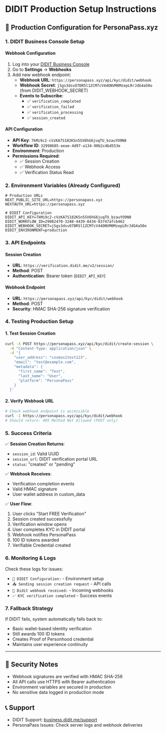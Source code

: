 # DIDIT Production Setup Instructions

## 🚀 Production Configuration for PersonaPass.xyz

### 1. DIDIT Business Console Setup

#### Webhook Configuration
1. Log into your [DIDIT Business Console](https://business.didit.me/)
2. Go to **Settings** → **Webhooks**
3. Add new webhook endpoint:
   - **Webhook URL**: `https://personapass.xyz/api/kyc/didit/webhook`
   - **Webhook Secret**: `jSgs3dsvO7DR5l1ZCM7cV44ONVM0MzepLRrJdG4a50o` (from DIDIT_WEBHOOK_SECRET)
   - **Events to Subscribe**:
     - ✅ `verification_completed`
     - ✅ `verification_failed`
     - ✅ `verification_processing`
     - ✅ `session_created`

#### API Configuration
- **API Key**: `7kMi9c2-cVzKA7S182KSn5SV6hG6juqTU_bzauYO9N0`
- **Workflow ID**: `32998605-eeae-4d97-a134-90b2c4bd553e`
- **Environment**: Production
- **Permissions Required**:
  - ✅ Session Creation
  - ✅ Webhook Access
  - ✅ Verification Status Read

### 2. Environment Variables (Already Configured)

```env
# Production URLs
NEXT_PUBLIC_SITE_URL=https://personapass.xyz
NEXTAUTH_URL=https://personapass.xyz

# DIDIT Configuration  
DIDIT_API_KEY=7kMi9c2-cVzKA7S182KSn5SV6hG6juqTU_bzauYO9N0
DIDIT_WORKFLOW_ID=29082470-3248-4439-8434-83747afcb462
DIDIT_WEBHOOK_SECRET=jSgs3dsvO7DR5l1ZCM7cV44ONVM0MzepLRrJdG4a50o
DIDIT_ENVIRONMENT=production
```

### 3. API Endpoints

#### Session Creation
- **URL**: `https://verification.didit.me/v2/session/`
- **Method**: POST
- **Authentication**: Bearer token (`DIDIT_API_KEY`)

#### Webhook Endpoint
- **URL**: `https://personapass.xyz/api/kyc/didit/webhook`
- **Method**: POST
- **Security**: HMAC SHA-256 signature verification

### 4. Testing Production Setup

#### 1. Test Session Creation
```bash
curl -X POST https://personapass.xyz/api/kyc/didit/create-session \
  -H "Content-Type: application/json" \
  -d '{
    "user_address": "cosmos1test123",
    "email": "test@example.com",
    "metadata": {
      "first_name": "Test",
      "last_name": "User",
      "platform": "PersonaPass"
    }
  }'
```

#### 2. Verify Webhook URL
```bash
# Check webhook endpoint is accessible
curl -I https://personapass.xyz/api/kyc/didit/webhook
# Should return: 405 Method Not Allowed (POST only)
```

### 5. Success Criteria

✅ **Session Creation Returns**:
- `session_id`: Valid UUID
- `session_url`: DIDIT verification portal URL
- `status`: "created" or "pending"

✅ **Webhook Receives**:
- Verification completion events
- Valid HMAC signature
- User wallet address in custom_data

✅ **User Flow**:
1. User clicks "Start FREE Verification" 
2. Session created successfully
3. Verification window opens
4. User completes KYC in DIDIT portal
5. Webhook notifies PersonaPass
6. 100 ID tokens awarded
7. Verifiable Credential created

### 6. Monitoring & Logs

Check these logs for issues:
- `🔧 DIDIT Configuration:` - Environment setup
- `📤 Sending session creation request` - API calls
- `📨 Didit webhook received:` - Incoming webhooks
- `✅ KYC verification completed` - Success events

### 7. Fallback Strategy

If DIDIT fails, system automatically falls back to:
- Basic wallet-based identity verification
- Still awards 100 ID tokens
- Creates Proof of Personhood credential
- Maintains user experience continuity

---

## 🔐 Security Notes

- Webhook signatures are verified with HMAC SHA-256
- All API calls use HTTPS with Bearer authentication
- Environment variables are secured in production
- No sensitive data logged in production mode

## 📞 Support

- DIDIT Support: [business.didit.me/support](https://business.didit.me/support)
- PersonaPass Issues: Check server logs and webhook deliveries